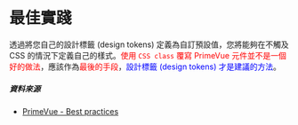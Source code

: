 <style>
.rem25{
font-size:2.5rem;
}
.rem40{
font-size:4.0rem;
}
.rem50{
  font-size:5.0rem;
}
@media (max-width: 576px) {
  .rem25{
    font-size:2rem;
  }
  .rem40{
    font-size:3.0rem;
  }
  .rem50{
    font-size:3.5rem;
  }
}
.red {
color:red;
}
.blue{
color:blue;
}
</style>

# 最佳實踐

透過將您自己的設計標籤 (design tokens) 定義為自訂預設值，您將能夠在不觸及 CSS 
的情況下定義自己的樣式。<span class="red">使用 `CSS class` 覆寫 PrimeVue 元件並不是一個好的做法</span>，應該作為<span class="red">最後的手段</span>，<span class="blue">設計標籤 (design tokens) 才是建議的方法</span>。

##### 資料來源

- [PrimeVue - Best practices](https://primevue.org/theming/styled/)
